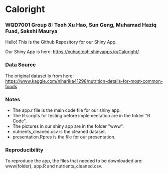 # Caloright
### WQD7001 Group 8: Teoh Xu Hao, Sun Geng, Muhamad Haziq Fuad, Sakshi Maurya

Hello! This is the Github Repository for our Shiny App.

Our Shiny App is here: https://xuhaoteoh.shinyapps.io/Caloright/

### Data Source
The original dataset is from here: https://www.kaggle.com/niharika41298/nutrition-details-for-most-common-foods

### Notes
* The app.r file is the main code file for our shiny app.
* The R scripts for testing before implementation are in the folder "R Code".
* The pictures in our shiny app are in the folder "www".
* nutrients_cleaned.csv is the cleaned dataset.
* presentation.Rpres is the file for our presentation.

### Reproducibility
To reproduce the app, the files that needed to be downloaded are: www(folder), app.R and nutrients_cleaned.csv.
